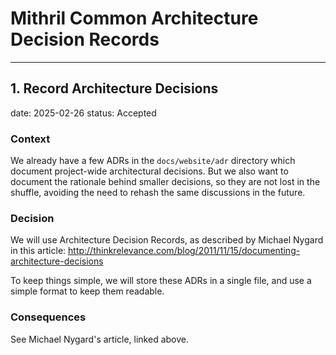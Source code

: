 # Mithril Common Architecture Decision Records

---

## 1. Record Architecture Decisions

date: 2025-02-26
status: Accepted

### Context

We already have a few ADRs in the `docs/website/adr` directory which document project-wide architectural decisions.
But we also want to document the rationale behind smaller decisions, so they are not lost in the shuffle, avoiding
the need to rehash the same discussions in the future.

### Decision

We will use Architecture Decision Records, as described by Michael Nygard in this article: http://thinkrelevance.com/blog/2011/11/15/documenting-architecture-decisions

To keep things simple, we will store these ADRs in a single file, and use a simple format to keep them readable.

### Consequences

See Michael Nygard's article, linked above.
